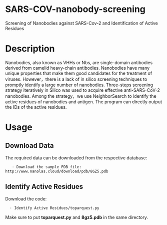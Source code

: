 # SARS-COV-nanobody-screening
Screening of Nanobodies against SARS-Cov-2 and Identification of Active Residues
# Description
Nanobodies, also known as VHHs or Nbs, are single-domain antibodies derived from camelid heavy-chain antibodies. Nanobodies have many unique properties that make them good candidates for the treatment of viruses. However，there is a lack of in silico screening techniques to promptly identify a large number of nanobodies. Three-steps screening strategy iteratively in Silico was used to acquire effective anti-SARS-CoV-2 nanobodies. Among the strategy，we use NeighborSearch to identify the active residues of nanobodies and antigen. The program can directly output the IDs of the active residues.
# Usage
  ## Download Data
   The required data can be downloaded from the respective database:
   
       · Download the sample PDB file: http://www.nanolas.cloud/download/pdb/8GZ5.pdb   
   
  ## Identify Active Residues
   Download the code: 
   
      · Identify Active Residues/toparquest.py
      
   Make sure to put **toparquest.py** and **8gz5.pdb** in the same directory.

    
    
